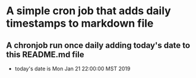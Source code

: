 A simple cron job that adds daily timestamps to markdown file
============================================================
## A chronjob run once daily adding today's date to this README.md file
* today's date is Mon Jan 21 22:00:00 MST 2019
